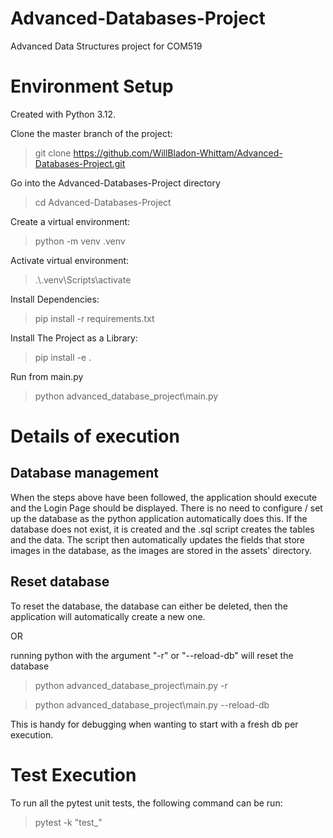 # Advanced-Databases-Project
Advanced Data Structures project for COM519

# Environment Setup

Created with Python 3.12.

Clone the master branch of the project:

 > git clone https://github.com/WillBladon-Whittam/Advanced-Databases-Project.git

Go into the Advanced-Databases-Project directory

> cd Advanced-Databases-Project

Create a virtual environment:

 > python -m venv .venv

Activate virtual environment:

 > .\\.venv\Scripts\activate

Install Dependencies:

 > pip install -r requirements.txt

 Install The Project as a Library:

 > pip install -e .

 Run from main.py

 > python advanced_database_project\main.py

 # Details of execution

 ## Database management
 
 When the steps above have been followed, the application should execute and the Login Page should be displayed.
 There is no need to configure / set up the database as the python application automatically does this.
 If the database does not exist, it is created and the .sql script creates the tables and the data. 
 The script then automatically updates the fields that store images in the database, as the images are stored in the
 assets' directory.
 
 ## Reset database

 To reset the database, the database can either be deleted, then the application will automatically create a new one.

 OR

 running python with the argument "-r" or "--reload-db" will reset the database

 > python advanced_database_project\main.py -r

 > python advanced_database_project\main.py --reload-db

 This is handy for debugging when wanting to start with a fresh db per execution.
 
 # Test Execution

 To run all the pytest unit tests, the following command can be run:
 
 > pytest -k "test_"
 > 